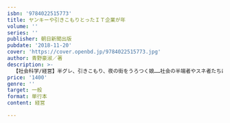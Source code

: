 ```yaml
---
isbn: '9784022515773'
title: ヤンキーや引きこもりとったＩＴ企業が年
volume: ''
series: ''
publisher: 朝日新聞出版
pubdate: '2018-11-20'
cover: 'https://cover.openbd.jp/9784022515773.jpg'
author: 青野豪淑／著
description: >-
  【社会科学/経営】半グレ、引きこもり、夜の街をうろつく娘……社会の半端者やスネ者たちに頼られてIT企業をつくった青年も、とんでもない問題児だった！　社員5人から100人突破、名古屋から世界へと夢は膨らむ。波瀾万丈、愛にあふれた起業奮戦記。
price: '1400'
genre: ''
target: 一般
format: 単行本
content: 経営

---
```

